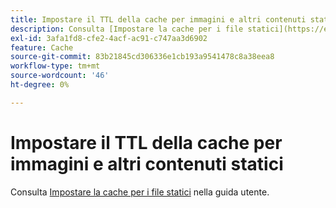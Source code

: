 ```yaml
---
title: Impostare il TTL della cache per immagini e altri contenuti statici
description: Consulta [Impostare la cache per i file statici](https://experienceleague.adobe.com/docs/commerce-cloud-service/user-guide/configure/app/set-cache.html) nella nostra guida utente.
exl-id: 3afa1fd8-cfe2-4acf-ac91-c747aa3d6902
feature: Cache
source-git-commit: 83b21845cd306336e1cb193a9541478c8a38eea8
workflow-type: tm+mt
source-wordcount: '46'
ht-degree: 0%

---
```


# Impostare il TTL della cache per immagini e altri contenuti statici

Consulta [Impostare la cache per i file statici](https://experienceleague.adobe.com/docs/commerce-cloud-service/user-guide/configure/app/set-cache.html) nella guida utente.
